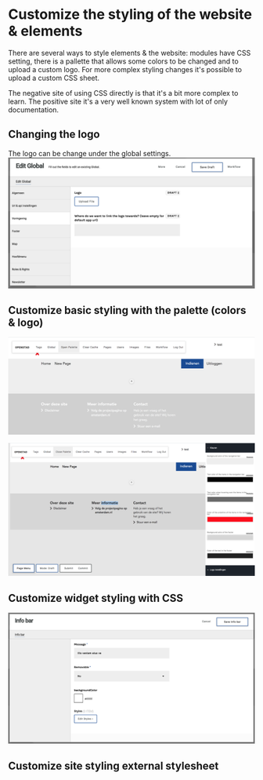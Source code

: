 # Customize the styling of the website & elements
There are several ways to style elements & the website: modules have CSS setting, there is a pallette that allows some colors to be changed and to upload a custom logo. For more complex styling changes it's possible to upload a custom CSS sheet.

The negative site of using CSS directly is that it's a bit more complex to learn. The positive site it's a very well known system with lot of only documentation.

## Changing the logo
The logo can be change under the global settings.
![Logo in global](/img/logo-in-global.png)


## Customize basic styling with the palette (colors & logo)
![Palette in menu](/img/palette-in-menu.png)

![Palette open](/img/palette-open.png)

## Customize widget styling with CSS
![Section layout](/img/module-styles.png)



## Customize site styling external stylesheet
